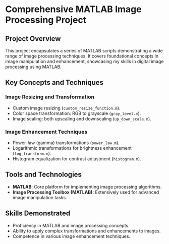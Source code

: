 
# Comprehensive MATLAB Image Processing Project

## Project Overview
This project encapsulates a series of MATLAB scripts demonstrating a wide range of image processing techniques. It covers foundational concepts in image manipulation and enhancement, showcasing my skills in digital image processing using MATLAB.

## Key Concepts and Techniques

### Image Resizing and Transformation
- Custom image resizing (`custom_resize_function.m`).
- Color space transformation: RGB to grayscale (`gray_level.m`).
- Image scaling: both upscaling and downscaling (`up_down_scale.m`).

### Image Enhancement Techniques
- Power-law (gamma) transformations (`power_law.m`).
- Logarithmic transformations for brightness enhancement (`log_transform.m`).
- Histogram equalization for contrast adjustment (`histogram.m`).

## Tools and Technologies
- **MATLAB**: Core platform for implementing image processing algorithms.
- **Image Processing Toolbox (MATLAB)**: Extensively used for advanced image manipulation tasks.

## Skills Demonstrated
- Proficiency in MATLAB and image processing concepts.
- Ability to apply complex transformations and enhancements to images.
- Competence in various image enhancement techniques.
